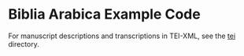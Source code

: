 # Biblia Arabica Example Code

For manuscript descriptions and transcriptions in TEI-XML, see the [tei](/tei) directory.